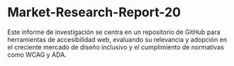 # Market-Research-Report-20
Este informe de investigación se centra en un repositorio de GitHub para herramientas de accesibilidad web, evaluando su relevancia y adopción en el creciente mercado de diseño inclusivo y el cumplimiento de normativas como WCAG y ADA.
